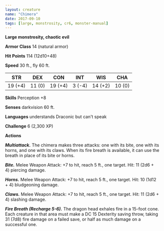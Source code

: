 ```yaml
---
layout: creature
name: "Chimera"
date: 2017-09-10
tags: [large, monstrosity, cr6, monster-manual]
---
```


**Large monstrosity, chaotic evil**

**Armor Class** 14 (natural armor)

**Hit Points** 114 (12d10+48)

**Speed** 30 ft., fly 60 ft.

|   STR   |   DEX   |   CON   |   INT   |   WIS   |   CHA   |
|:-----:|:-----:|:-----:|:-----:|:-----:|:-----:|
| 19 (+4) | 11 (0) | 19 (+4) | 3 (-4) | 14 (+2) | 10 (0) |

**Skills** Perception +8

**Senses** darkvision 60 ft.

**Languages** understands Draconic but can't speak

**Challenge** 6 (2,300 XP)

**Actions**

***Multiattack.*** The chimera makes three attacks: one with its bite, one with its horns, and one with its claws. When its fire breath is available, it can use the breath in place of its bite or horns.

***Bite.*** Melee Weapon Attack: +7 to hit, reach 5 ft., one target. Hit: 11 (2d6 + 4) piercing damage.

***Horns.*** Melee Weapon Attack: +7 to hit, reach 5 ft., one target. Hit: 10 (1d12 + 4) bludgeoning damage.

***Claws.*** Melee Weapon Attack: +7 to hit, reach 5 ft., one target. Hit: 11 (2d6 + 4) slashing damage.

***Fire Breath (Recharge 5-6).*** The dragon head exhales fire in a 15-foot cone. Each creature in that area must make a DC 15 Dexterity saving throw, taking 31 (7d8) fire damage on a failed save, or half as much damage on a successful one.

